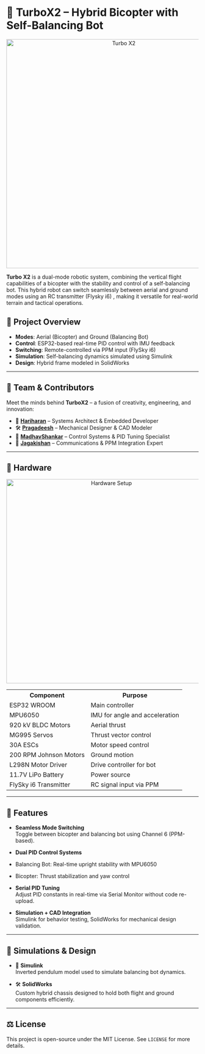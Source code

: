 # 🚀 TurboX2 – Hybrid Bicopter with Self-Balancing Bot
<p align="center">
  <img src="https://drive.google.com/uc?export=view&id=10umfN6Dcz_4xiwXa5b4UARDC6E-SHyCr" alt="Turbo X2" width="600"/>
</p>

**Turbo X2** is a dual-mode robotic system, combining the vertical flight capabilities of a bicopter with the stability and control of a self-balancing bot. This hybrid robot can switch seamlessly between aerial and ground modes using an RC transmitter (Flysky i6) , making it versatile for real-world terrain and tactical operations.

## 📸 Project Overview

- **Modes**: Aerial (Bicopter) and Ground (Balancing Bot)  
- **Control**: ESP32-based real-time PID control with IMU feedback  
- **Switching**: Remote-controlled via PPM input (FlySky i6)  
- **Simulation**: Self-balancing dynamics simulated using Simulink  
- **Design**: Hybrid frame modeled in SolidWorks  

---
## 👥 Team & Contributors

Meet the minds behind **TurboX2** – a fusion of creativity, engineering, and innovation:

- 🚀 [**Hariharan**](https://github.com/HariharanS-22) – Systems Architect & Embedded Developer  
- 🛠️ [**Pragadeesh**](https://github.com/pragadeesh-raja) – Mechanical Designer & CAD Modeler    
- 🧠 [**MadhavShankar**](https://github.com/madhav-codes) – Control Systems & PID Tuning Specialist  
- 📡 [**Jagakishan**](https://github.com/jagakishan-dev) – Communications & PPM Integration Expert

---
## 🔧 Hardware

<p align="center">
  <img src="https://drive.google.com/uc?export=view&id=1pqOx0gAKF7ZjbxHlEJdzCmSw-QjJL4KW" alt="Hardware Setup" width="535"/>
</p>

<div align="center">

<table>
  <tr>
    <th>Component</th>
    <th>Purpose</th>
  </tr>
  <tr>
    <td>ESP32 WROOM</td>
    <td>Main controller</td>
  </tr>
  <tr>
    <td>MPU6050</td>
    <td>IMU for angle and acceleration</td>
  </tr>
  <tr>
    <td>920 kV BLDC Motors</td>
    <td>Aerial thrust</td>
  </tr>
  <tr>
    <td>MG995 Servos</td>
    <td>Thrust vector control</td>
  </tr>
  <tr>
    <td>30A ESCs</td>
    <td>Motor speed control</td>
  </tr>
  <tr>
    <td>200 RPM Johnson Motors</td>
    <td>Ground motion</td>
  </tr>
  <tr>
    <td>L298N Motor Driver</td>
    <td>Drive controller for bot</td>
  </tr>
  <tr>
    <td>11.7V LiPo Battery</td>
    <td>Power source</td>
  </tr>
  <tr>
    <td>FlySky i6 Transmitter</td>
    <td>RC signal input via PPM</td>
  </tr>
</table>

</div>

---

## 🧠 Features

-  **Seamless Mode Switching**  
  Toggle between bicopter and balancing bot using Channel 6 (PPM-based).

-  **Dual PID Control Systems**  
  - Balancing Bot: Real-time upright stability with MPU6050  
  - Bicopter: Thrust stabilization and yaw control

-  **Serial PID Tuning**  
  Adjust PID constants in real-time via Serial Monitor without code re-upload.

-  **Simulation + CAD Integration**  
  Simulink for behavior testing, SolidWorks for mechanical design validation.

---

## 🧪 Simulations & Design

- 📐 **Simulink**  
  Inverted pendulum model used to simulate balancing bot dynamics.

- 🛠️ **SolidWorks**  
  Custom hybrid chassis designed to hold both flight and ground components efficiently.

---
## ⚖️ License

This project is open-source under the MIT License. See `LICENSE` for more details.

